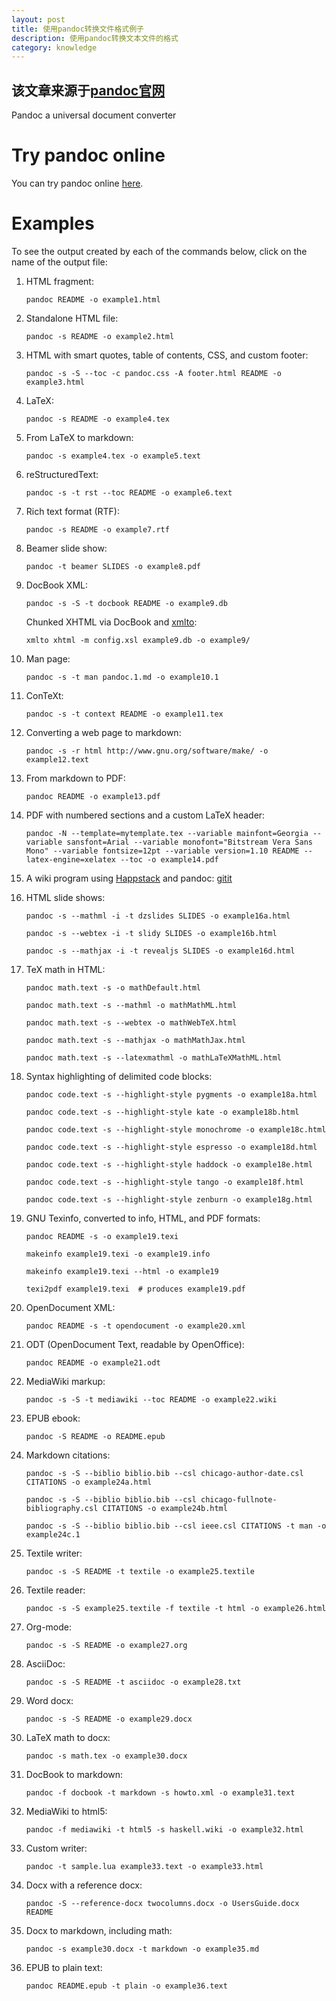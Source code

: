 ```yaml
---
layout: post
title: 使用pandoc转换文件格式例子
description: 使用pandoc转换文本文件的格式
category: knowledge
---
```


该文章来源于[pandoc官网](http://johnmacfarlane.net/pandoc)
----------------------------------------------------------

Pandoc a universal document converter

Try pandoc online
=================

You can try pandoc online [here](http://johnmacfarlane.net/pandoc/try).

Examples
========

To see the output created by each of the commands below, click on the
name of the output file:

1.  HTML fragment:

        pandoc README -o example1.html

2.  Standalone HTML file:

        pandoc -s README -o example2.html

3.  HTML with smart quotes, table of contents, CSS, and custom footer:

        pandoc -s -S --toc -c pandoc.css -A footer.html README -o example3.html

4.  LaTeX:

        pandoc -s README -o example4.tex

5.  From LaTeX to markdown:

        pandoc -s example4.tex -o example5.text

6.  reStructuredText:

        pandoc -s -t rst --toc README -o example6.text

7.  Rich text format (RTF):

        pandoc -s README -o example7.rtf

8.  Beamer slide show:

        pandoc -t beamer SLIDES -o example8.pdf

9.  DocBook XML:

        pandoc -s -S -t docbook README -o example9.db

    Chunked XHTML via DocBook and
    [xmlto](http://cyberelk.net/tim/xmlto/):

        xmlto xhtml -m config.xsl example9.db -o example9/

10. Man page:

        pandoc -s -t man pandoc.1.md -o example10.1

11. ConTeXt:

        pandoc -s -t context README -o example11.tex

12. Converting a web page to markdown:

        pandoc -s -r html http://www.gnu.org/software/make/ -o example12.text

13. From markdown to PDF:

        pandoc README -o example13.pdf

14. PDF with numbered sections and a custom LaTeX header:

        pandoc -N --template=mytemplate.tex --variable mainfont=Georgia --variable sansfont=Arial --variable monofont="Bitstream Vera Sans Mono" --variable fontsize=12pt --variable version=1.10 README --latex-engine=xelatex --toc -o example14.pdf

15. A wiki program using [Happstack](http://happstack.com) and pandoc:
    [gitit](http://gitit.net)

16. HTML slide shows:

        pandoc -s --mathml -i -t dzslides SLIDES -o example16a.html

        pandoc -s --webtex -i -t slidy SLIDES -o example16b.html

        pandoc -s --mathjax -i -t revealjs SLIDES -o example16d.html

17. TeX math in HTML:

        pandoc math.text -s -o mathDefault.html

        pandoc math.text -s --mathml -o mathMathML.html

        pandoc math.text -s --webtex -o mathWebTeX.html

        pandoc math.text -s --mathjax -o mathMathJax.html

        pandoc math.text -s --latexmathml -o mathLaTeXMathML.html

18. Syntax highlighting of delimited code blocks:

        pandoc code.text -s --highlight-style pygments -o example18a.html

        pandoc code.text -s --highlight-style kate -o example18b.html

        pandoc code.text -s --highlight-style monochrome -o example18c.html

        pandoc code.text -s --highlight-style espresso -o example18d.html

        pandoc code.text -s --highlight-style haddock -o example18e.html

        pandoc code.text -s --highlight-style tango -o example18f.html

        pandoc code.text -s --highlight-style zenburn -o example18g.html

19. GNU Texinfo, converted to info, HTML, and PDF formats:

        pandoc README -s -o example19.texi

        makeinfo example19.texi -o example19.info

        makeinfo example19.texi --html -o example19

        texi2pdf example19.texi  # produces example19.pdf

20. OpenDocument XML:

        pandoc README -s -t opendocument -o example20.xml

21. ODT (OpenDocument Text, readable by OpenOffice):

        pandoc README -o example21.odt

22. MediaWiki markup:

        pandoc -s -S -t mediawiki --toc README -o example22.wiki

23. EPUB ebook:

        pandoc -S README -o README.epub

24. Markdown citations:

        pandoc -s -S --biblio biblio.bib --csl chicago-author-date.csl CITATIONS -o example24a.html

        pandoc -s -S --biblio biblio.bib --csl chicago-fullnote-bibliography.csl CITATIONS -o example24b.html

        pandoc -s -S --biblio biblio.bib --csl ieee.csl CITATIONS -t man -o example24c.1

25. Textile writer:

        pandoc -s -S README -t textile -o example25.textile

26. Textile reader:

        pandoc -s -S example25.textile -f textile -t html -o example26.html

27. Org-mode:

        pandoc -s -S README -o example27.org

28. AsciiDoc:

        pandoc -s -S README -t asciidoc -o example28.txt

29. Word docx:

        pandoc -s -S README -o example29.docx

30. LaTeX math to docx:

        pandoc -s math.tex -o example30.docx

31. DocBook to markdown:

        pandoc -f docbook -t markdown -s howto.xml -o example31.text

32. MediaWiki to html5:

        pandoc -f mediawiki -t html5 -s haskell.wiki -o example32.html

33. Custom writer:

        pandoc -t sample.lua example33.text -o example33.html

34. Docx with a reference docx:

        pandoc -S --reference-docx twocolumns.docx -o UsersGuide.docx README

35. Docx to markdown, including math:

        pandoc -s example30.docx -t markdown -o example35.md

36. EPUB to plain text:

        pandoc README.epub -t plain -o example36.text
